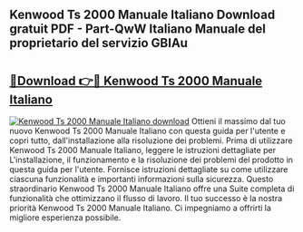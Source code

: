 ## Kenwood Ts 2000 Manuale Italiano Download gratuit PDF - Part-QwW Italiano Manuale del proprietario del servizio GBIAu

# <h2><a href="http://dfgqzuo.blite.top/?on=Kenwood+Ts+2000+Manuale+Italiano">🔗Download 👉🔴 Kenwood Ts 2000 Manuale Italiano</a></h2>

[![Kenwood Ts 2000 Manuale Italiano download](https://i.imgur.com/lujVjoI.png)](http://dfgqzuo.blite.top/?on=Kenwood+Ts+2000+Manuale+Italiano)
Ottieni il massimo dal tuo nuovo Kenwood Ts 2000 Manuale Italiano con questa guida per l'utente e copri tutto, dall'installazione alla risoluzione dei problemi. Prima di utilizzare Kenwood Ts 2000 Manuale Italiano, leggere le istruzioni dettagliate per L'installazione, il funzionamento e la risoluzione dei problemi del prodotto in questa guida per l'utente. Fornisce istruzioni dettagliate su come utilizzare ciascuna funzionalità e importanti informazioni sulla sicurezza. Questo straordinario Kenwood Ts 2000 Manuale Italiano offre una Suite completa di funzionalità che ottimizzano il flusso di lavoro. Il tuo successo è la nostra priorità Kenwood Ts 2000 Manuale Italiano. Ci impegniamo a offrirti la migliore esperienza possibile.
